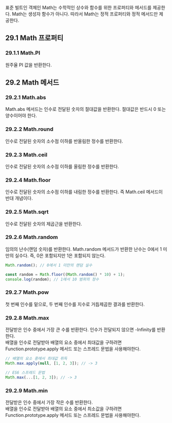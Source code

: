 표준 빌트인 객체인 Math는 수학적인 상수와 함수를 위한 프로퍼티와 메서드를 제공한다. Math는 생성자 함수가 아니다.
따라서 Math는 정적 프로퍼티와 정적 메서드만 제공한다.

## 29.1 Math 프로퍼티
### 29.1.1 Math.PI
원주율 PI 값을 반환한다.

## 29.2 Math 메서드
### 29.2.1 Math.abs
Math.abs 메서드는 인수로 전달된 숫자의 절대값을 반환한다. 절대값은 반드시 0 또는 양수이어야 한다.

### 29.2.2 Math.round
인수로 전달된 숫자의 소수점 이하를 반올림한 정수를 반환한다.

### 29.2.3 Math.ceil
인수로 전달된 숫자의 소수점 이하를 올림한 정수를 반환한다.

### 29.2.4 Math.floor
인수로 전달된 숫자의 소수점 이하를 내림한 정수를 반환한다. 즉 Math.ceil 메서드이 반대 개념이다.

### 29.2.5 Math.sqrt
인수로 전달된 숫자의 제곱근을 반환한다.

### 29.2.6 Math.random
임의의 난수(랜덤 숫자)를 반환한다. Math.random 메서드가 반환한 난수는 0에서 1 미만의 실수다. 즉, 0은 포함되지만 1은 포함되지 않는다.
```javascript
Math.random(); // 0에서 1 미만의 랜덤 실수

const random = Math.floor((Math.random() * 10) + 1);
console.log(random); // 1에서 10 범위의 정수
```

### 29.2.7 Math.pow
첫 번째 인수를 밑으로, 두 번째 인수를 지수로 거듭제곱한 결과를 반환한다.

### 29.2.8 Math.max
전달받은 인수 중에서 가장 큰 수를 반환한다. 인수가 전달되지 않으면 -Infinity를 반환한다.   
배열을 인수로 전달받아 배열의 요소 중에서 최대값을 구하려면 Function.prototype.apply 메서드 또는 스프레드 문법을 사용해야한다.
```javascript
// 배열의 요소 중에서 최대값 취득
Math.max.apply(null, [1, 2, 3]); // -> 3

// ES6 스프레드 문법
Math.max(...[1, 2, 3]); // -> 3
```

### 29.2.9 Math.min
전달받은 인수 중에서 가장 작은 수를 반환한다.   
배열을 인수로 전달받아 배열의 요소 중에서 최소값을 구하려면 Function.prototype.apply 메서드 또는 스프레드 문법을 사용해야한다.